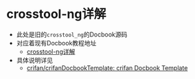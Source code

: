 # crosstool-ng详解

* 此处是旧的`crosstool_ng`的Docbook源码
* 对应着现有Docbook教程地址
  * [crosstool-ng详解](https://www.crifan.org/files/doc/docbook/crosstool_ng/release/html/crosstool_ng.html)
* 具体说明详见
  * [crifan/crifanDocbookTemplate: crifan Docbook Template](https://github.com/crifan/crifanDocbookTemplate)
